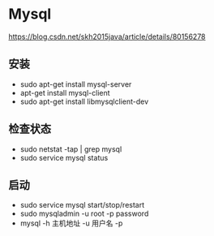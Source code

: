 # Mysql
https://blog.csdn.net/skh2015java/article/details/80156278
## 安装
- sudo apt-get install mysql-server
- apt-get install mysql-client
- sudo apt-get install libmysqlclient-dev
## 检查状态
- sudo netstat -tap | grep mysql
- sudo service mysql status
## 启动
- sudo service mysql start/stop/restart
- sudo mysqladmin -u root -p password
- mysql -h 主机地址 -u 用户名 -p 
  